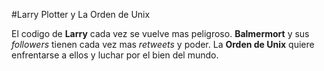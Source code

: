 
#Larry Plotter y La Orden de Unix

El codigo de **Larry** cada vez se vuelve mas peligroso.
**Balmermort** y sus *followers* tienen cada vez mas *retweets* y poder.
La **Orden de Unix** quiere enfrentarse a ellos y luchar por el bien del mundo.
